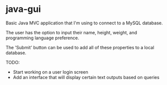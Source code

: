 # java-gui

Basic Java MVC application that I'm using to connect to a MySQL database.

The user has the option to input their name, height, weight, and programming language preference. 

The 'Submit' button can be used to add all of these properties to a local database.

TODO:

- Start working on a user login screen
- Add an interface that will display certain text outputs based on queries

